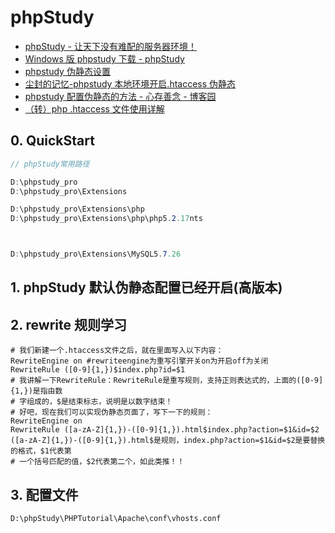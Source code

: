 # phpStudy

- [phpStudy - 让天下没有难配的服务器环境！](https://www.xp.cn/)
- [Windows 版 phpstudy 下载 - phpStudy](https://www.xp.cn/download.html)
- [phpstudy 伪静态设置](https://jingyan.baidu.com/article/e9fb46e151a6557521f766d6.html)
- [尘封的记忆-phpstudy 本地环境开启.htaccess 伪静态](http://www.scbzlx.com/post/19.html)
- [phpstudy 配置伪静态的方法 - 心存善念 - 博客园](https://www.cnblogs.com/xcsn/p/6149080.html)
- [（转）php .htaccess 文件使用详解](https://www.cnblogs.com/yyl8781697/articles/php-htaccess.html)

## 0. QuickStart

```c#
// phpStudy常用路径

D:\phpstudy_pro
D:\phpstudy_pro\Extensions

D:\phpstudy_pro\Extensions\php
D:\phpstudy_pro\Extensions\php\php5.2.17nts



D:\phpstudy_pro\Extensions\MySQL5.7.26

```

## 1. phpStudy 默认伪静态配置已经开启(高版本)

## 2. rewrite 规则学习

```shell
# 我们新建一个.htaccess文件之后，就在里面写入以下内容：
RewriteEngine on #rewriteengine为重写引擎开关on为开启off为关闭
RewriteRule ([0-9]{1,})$index.php?id=$1
# 我讲解一下RewriteRule：RewriteRule是重写规则，支持正则表达式的，上面的([0-9]{1,})是指由数
# 字组成的，$是结束标志，说明是以数字结束！
# 好吧，现在我们可以实现伪静态页面了，写下一下的规则：
RewriteEngine on
RewriteRule ([a-zA-Z]{1,})-([0-9]{1,}).html$index.php?action=$1&id=$2
([a-zA-Z]{1,})-([0-9]{1,}).html$是规则，index.php?action=$1&id=$2是要替换的格式，$1代表第
# 一个括号匹配的值，$2代表第二个，如此类推！！
```

## 3. 配置文件

```shell
D:\phpStudy\PHPTutorial\Apache\conf\vhosts.conf
```

